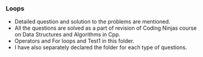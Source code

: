 ### Loops
- Detailed question and solution to the problems are mentioned.
- All the questions are solved as a part of revision of Coding Ninjas course on Data Structures and Algorithms in Cpp.
- Operators and For loops and Test1 in this folder.
- I have also separately declared the folder for each type of questions.
